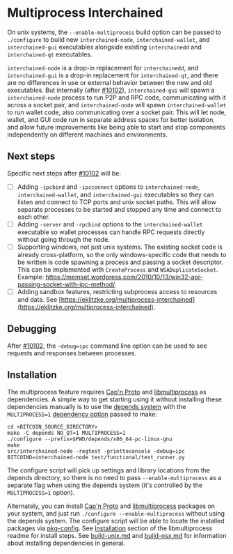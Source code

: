 # Multiprocess Interchained

On unix systems, the `--enable-multiprocess` build option can be passed to `./configure` to build new `interchained-node`, `interchained-wallet`, and `interchained-gui` executables alongside existing `interchainedd` and `interchained-qt` executables.

`interchained-node` is a drop-in replacement for `interchainedd`, and `interchained-gui` is a drop-in replacement for `interchained-qt`, and there are no differences in use or external behavior between the new and old executables. But internally (after [#10102](https://github.com/interchained/interchained/pull/10102)), `interchained-gui` will spawn a `interchained-node` process to run P2P and RPC code, communicating with it across a socket pair, and `interchained-node` will spawn `interchained-wallet` to run wallet code, also communicating over a socket pair. This will let node, wallet, and GUI code run in separate address spaces for better isolation, and allow future improvements like being able to start and stop components independently on different machines and environments.

## Next steps

Specific next steps after [#10102](https://github.com/interchained/interchained/pull/10102) will be:

- [ ] Adding `-ipcbind` and `-ipcconnect` options to `interchained-node`, `interchained-wallet`, and `interchained-gui` executables so they can listen and connect to TCP ports and unix socket paths. This will allow separate processes to be started and stopped any time and connect to each other.
- [ ] Adding `-server` and `-rpcbind` options to the `interchained-wallet` executable so wallet processes can handle RPC requests directly without going through the node.
- [ ] Supporting windows, not just unix systems. The existing socket code is already cross-platform, so the only windows-specific code that needs to be written is code spawning a process and passing a socket descriptor. This can be implemented with `CreateProcess` and `WSADuplicateSocket`. Example: https://memset.wordpress.com/2010/10/13/win32-api-passing-socket-with-ipc-method/.
- [ ] Adding sandbox features, restricting subprocess access to resources and data. See [https://eklitzke.org/multiprocess-interchained](https://eklitzke.org/multiprocess-interchained).

## Debugging

After [#10102](https://github.com/interchained/interchained/pull/10102), the `-debug=ipc` command line option can be used to see requests and responses between processes.

## Installation

The multiprocess feature requires [Cap'n Proto](https://capnproto.org/) and [libmultiprocess](https://github.com/chaincodelabs/libmultiprocess) as dependencies. A simple way to get starting using it without installing these dependencies manually is to use the [depends system](../depends) with the `MULTIPROCESS=1` [dependency option](../depends#dependency-options) passed to make:

```
cd <BITCOIN_SOURCE_DIRECTORY>
make -C depends NO_QT=1 MULTIPROCESS=1
./configure --prefix=$PWD/depends/x86_64-pc-linux-gnu
make
src/interchained-node -regtest -printtoconsole -debug=ipc
BITCOIND=interchained-node test/functional/test_runner.py
```

The configure script will pick up settings and library locations from the depends directory, so there is no need to pass `--enable-multiprocess` as a separate flag when using the depends system (it's controlled by the `MULTIPROCESS=1` option).

Alternately, you can install [Cap'n Proto](https://capnproto.org/) and [libmultiprocess](https://github.com/chaincodelabs/libmultiprocess) packages on your system, and just run `./configure --enable-multiprocess` without using the depends system. The configure script will be able to locate the installed packages via [pkg-config](https://www.freedesktop.org/wiki/Software/pkg-config/). See [Installation](https://github.com/chaincodelabs/libmultiprocess#installation) section of the libmultiprocess readme for install steps. See [build-unix.md](build-unix.md) and [build-osx.md](build-osx.md) for information about installing dependencies in general.
